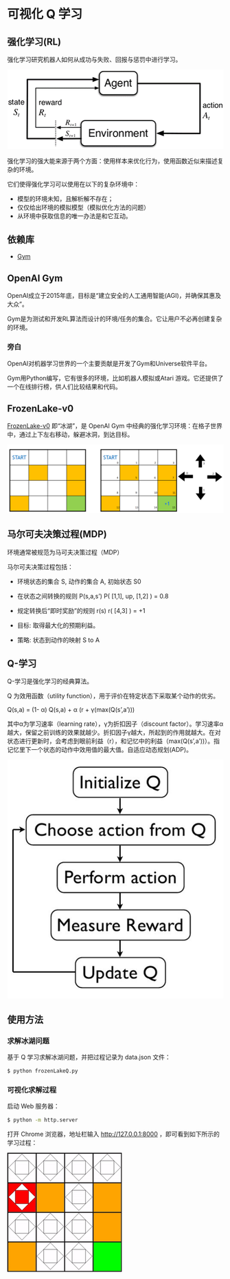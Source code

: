 # 可视化 Q 学习

## 强化学习(RL)
强化学习研究机器人如何从成功与失败、回报与惩罚中进行学习。

![image](https://github.com/foamliu/Visualize-Q-Learning/raw/master/images/RL.png)

强化学习的强大能来源于两个方面：使用样本来优化行为，使用函数近似来描述复杂的环境。

它们使得强化学习可以使用在以下的复杂环境中：
- 模型的环境未知，且解析解不存在；
- 仅仅给出环境的模拟模型（模拟优化方法的问题）
- 从环境中获取信息的唯一办法是和它互动。

## 依赖库

- [Gym](https://gym.openai.com/)

## OpenAI Gym

OpenAI成立于2015年底，目标是“建立安全的人工通用智能(AGI)，并确保其惠及大众”。

Gym是为测试和开发RL算法而设计的环境/任务的集合。它让用户不必再创建复杂的环境。

### 旁白
OpenAI对机器学习世界的一个主要贡献是开发了Gym和Universe软件平台。

Gym用Python编写，它有很多的环境，比如机器人模拟或Atari 游戏。它还提供了一个在线排行榜，供人们比较结果和代码。


## FrozenLake-v0

[FrozenLake-v0](https://gym.openai.com/envs/FrozenLake-v0/) 即“冰湖”，是 OpenAI Gym 中经典的强化学习环境：在格子世界中，通过上下左右移动，躲避冰洞，到达目标。

![image](https://github.com/foamliu/Visualize-Q-Learning/raw/master/images/FrozenLake-v0.png)

## 马尔可夫决策过程(MDP)

环境通常被规范为马可夫决策过程（MDP）

马尔可夫决策过程包括：

- 环境状态的集合 S, 动作的集合 A, 初始状态 S0

- 在状态之间转换的规则 P(s,a,s’)
P( [1,1], up, [1,2] ) = 0.8

- 规定转换后“即时奖励”的规则 r(s)
r( [4,3] ) = +1

- 目标: 取得最大化的预期利益。

- 策略: 状态到动作的映射 S to A

## Q-学习

Q-学习是强化学习的经典算法。

Q 为效用函数（utility function），用于评价在特定状态下采取某个动作的优劣。

Q(s,a) = (1- α) Q(s,a) + α (r + γ(max(Q(s’,a’)))

其中α为学习速率（learning rate），γ为折扣因子（discount factor）。学习速率α越大，保留之前训练的效果就越少。折扣因子γ越大，所起到的作用就越大。在对状态进行更新时，会考虑到眼前利益（r），和记忆中的利益（max(Q(s’,a’))）。指记忆里下一个状态的动作中效用值的最大值。自适应动态规划(ADP)。

![image](https://github.com/foamliu/Visualize-Q-Learning/raw/master/images/Q-Learning.jpg)

## 使用方法

### 求解冰湖问题
基于 Q 学习求解冰湖问题，并把过程记录为 data.json 文件：

```bash
$ python frozenLakeQ.py
```

### 可视化求解过程
启动 Web 服务器：

```bash
$ python -m http.server
```

打开 Chrome 浏览器，地址栏输入 http://127.0.0.1:8000 ，即可看到如下所示的学习过程：

![image](https://github.com/foamliu/Visualize-Q-Learning/raw/master/images/learning_process.gif)

 


